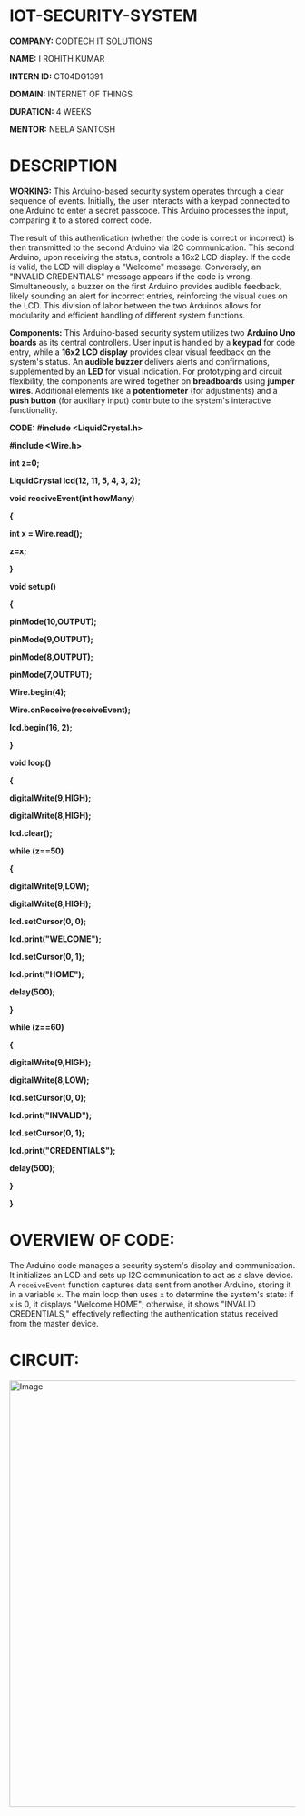 # IOT-SECURITY-SYSTEM

**COMPANY:** CODTECH IT SOLUTIONS

**NAME:** I ROHITH KUMAR

**INTERN ID:** CT04DG1391

**DOMAIN:** INTERNET OF THINGS

**DURATION:** 4 WEEKS

**MENTOR:** NEELA SANTOSH

# DESCRIPTION
**WORKING:**
This Arduino-based security system operates through a clear sequence of events. Initially, the user interacts with a keypad connected to one Arduino to enter a secret passcode. This Arduino processes the input, comparing it to a stored correct code.

The result of this authentication (whether the code is correct or incorrect) is then transmitted to the second Arduino via I2C communication. This second Arduino, upon receiving the status, controls a 16x2 LCD display. If the code is valid, the LCD will display a "Welcome" message. Conversely, an "INVALID CREDENTIALS" message appears if the code is wrong. Simultaneously, a buzzer on the first Arduino provides audible feedback, likely sounding an alert for incorrect entries, reinforcing the visual cues on the LCD. This division of labor between the two Arduinos allows for modularity and efficient handling of different system functions.

**Components:**
This Arduino-based security system utilizes two **Arduino Uno boards** as its central controllers. User input is handled by a **keypad** for code entry, while a **16x2 LCD display** provides clear visual feedback on the system's status. An **audible buzzer** delivers alerts and confirmations, supplemented by an **LED** for visual indication. For prototyping and circuit flexibility, the components are wired together on **breadboards** using **jumper wires**. Additional elements like a **potentiometer** (for adjustments) and a **push button** (for auxiliary input) contribute to the system's interactive functionality.

**CODE:**
**#include <LiquidCrystal.h>**

**#include <Wire.h>**

**int z=0;**

**LiquidCrystal lcd(12, 11, 5, 4, 3, 2);**

**void receiveEvent(int howMany)**

 **{**
 
  **int x = Wire.read();**
  
  **z=x;**
  
 **}**

**void setup()**

 **{**
 
  **pinMode(10,OUTPUT);**
  
  **pinMode(9,OUTPUT);**
  
  **pinMode(8,OUTPUT);**
  
  **pinMode(7,OUTPUT);**
  
  **Wire.begin(4);**      
  
  **Wire.onReceive(receiveEvent);**
  
  **lcd.begin(16, 2);**
  
**}**

**void loop()**

 **{**
 
  **digitalWrite(9,HIGH);**
  
  **digitalWrite(8,HIGH);**
  
  **lcd.clear();**
  
  **while (z==50)**
  
   **{**
   
   **digitalWrite(9,LOW);**
    
   **digitalWrite(8,HIGH);**
   
   **lcd.setCursor(0, 0);**
    
   **lcd.print("WELCOME");**
    
   **lcd.setCursor(0, 1);**
    
   **lcd.print("HOME");**
        
  **delay(500);**

  **}**
  
  **while (z==60)**
  
   **{**
   
   **digitalWrite(9,HIGH);**
   
   **digitalWrite(8,LOW);**
    
   **lcd.setCursor(0, 0);**
    
   **lcd.print("INVALID");**
    
   **lcd.setCursor(0, 1);**
    
   **lcd.print("CREDENTIALS");**
    
   **delay(500);**
    
   **}**
   
 **}**
 
 # OVERVIEW OF CODE:
 The Arduino code manages a security system's display and communication. It initializes an LCD and sets up I2C communication to act as a slave device. A `receiveEvent` function captures data sent from another Arduino, storing it in a variable `x`. The main loop then uses `x` to determine the system's state: if `x` is 0, it displays "Welcome HOME"; otherwise, it shows "INVALID CREDENTIALS," effectively reflecting the authentication status received from the master device.

# CIRCUIT:
<img width="999" height="750" alt="Image" src="https://github.com/user-attachments/assets/054da028-4101-410d-8839-d5dc90a0d049" />
